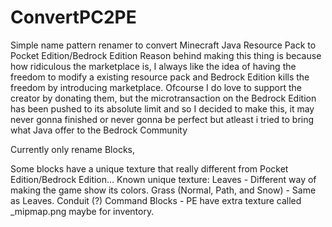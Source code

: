 # ConvertPC2PE
Simple name pattern renamer to convert Minecraft Java Resource Pack to Pocket Edition/Bedrock Edition
Reason behind making this thing is because how ridiculous the marketplace is, I always like the idea of having the freedom to modify a existing resource pack and Bedrock Edition kills the freedom by introducing marketplace.
Ofcourse I do love to support the creator by donating them, but the microtransaction on the Bedrock Edition has been pushed to its absolute limit and so I decided to make this, it may never gonna finished or never gonna be perfect but atleast i tried to bring what Java offer to the Bedrock Community

Currently only rename Blocks,

Some blocks have a unique texture that really different from Pocket Edition/Bedrock Edition...
Known unique texture:
Leaves - Different way of making the game show its colors.
Grass (Normal, Path, and Snow) - Same as Leaves.
Conduit (?)
Command Blocks - PE have extra texture called _mipmap.png maybe for inventory.
